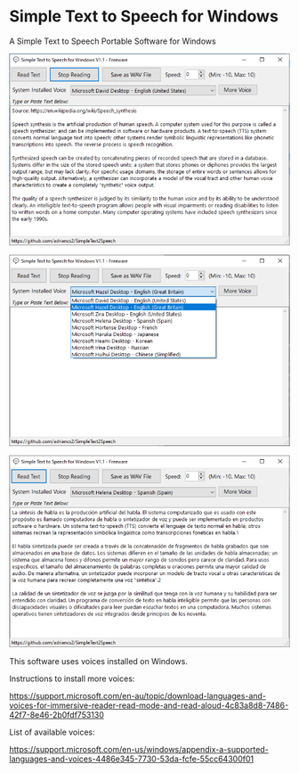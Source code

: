 # Simple Text to Speech for Windows

A Simple Text to Speech Portable Software for Windows

![](https://raw.githubusercontent.com/adriancs2/SimpleText2Speech/master/wiki/01.png)

![](https://raw.githubusercontent.com/adriancs2/SimpleText2Speech/master/wiki/02.png)

![](https://raw.githubusercontent.com/adriancs2/SimpleText2Speech/master/wiki/03.png)

This software uses voices installed on Windows.

Instructions to install more voices:

https://support.microsoft.com/en-au/topic/download-languages-and-voices-for-immersive-reader-read-mode-and-read-aloud-4c83a8d8-7486-42f7-8e46-2b0fdf753130

List of available voices:

https://support.microsoft.com/en-us/windows/appendix-a-supported-languages-and-voices-4486e345-7730-53da-fcfe-55cc64300f01
